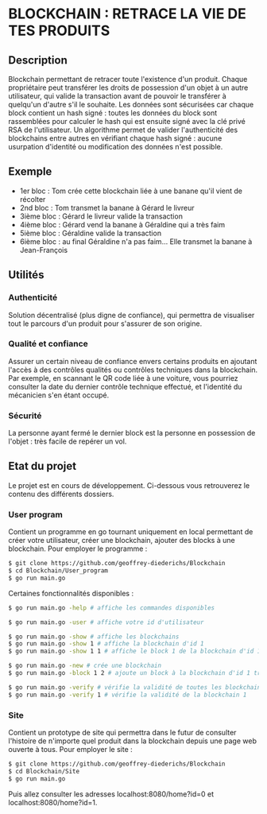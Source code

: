 # BLOCKCHAIN : RETRACE LA VIE DE TES PRODUITS

## Description

Blockchain permettant de retracer toute l'existence d'un produit. Chaque propriétaire peut transférer les droits de possession d'un objet à un autre utilisateur, qui valide la transaction avant de pouvoir le transférer à quelqu'un d'autre s'il le souhaite. 
Les données sont sécurisées car chaque block contient un hash signé : toutes les données du block sont rassemblées pour calculer le hash qui est ensuite signé avec la clé privé RSA de l'utilisateur. Un algorithme permet de valider l'authenticité des blockchains entre autres en vérifiant chaque hash signé : aucune usurpation d'identité ou modification des données n'est possible. 

## Exemple

- 1er bloc : Tom crée cette blockchain liée à une banane qu'il vient de récolter
- 2nd bloc : Tom transmet la banane à Gérard le livreur
- 3ième bloc : Gérard le livreur valide la transaction
- 4ième bloc : Gérard vend la banane à Géraldine qui a très faim
- 5ième bloc : Géraldine valide la transaction
- 6ième bloc : au final Géraldine n'a pas faim... Elle transmet la banane à Jean-François

## Utilités

### Authenticité

Solution décentralisé (plus digne de confiance), qui permettra de visualiser tout le parcours d'un produit pour s'assurer de son origine.

### Qualité et confiance

Assurer un certain niveau de confiance envers certains produits en ajoutant l'accès à des contrôles qualités ou contrôles techniques dans la blockchain. Par exemple, en scannant le QR code liée à une voiture, vous pourriez consulter la date du dernier contrôle technique effectué, et l'identité du mécanicien s'en étant occupé.

### Sécurité

La personne ayant fermé le dernier block est la personne en possession de l'objet : très facile de repérer un vol.

## Etat du projet

Le projet est en cours de développement. Ci-dessous vous retrouverez le contenu des différents dossiers.

### User program

Contient un programme en go tournant uniquement en local permettant de créer votre utilisateur, créer une blockchain, ajouter des blocks à une blockchain. Pour employer le programme :

```bash
$ git clone https://github.com/geoffrey-diederichs/Blockchain
$ cd Blockchain/User_program
$ go run main.go
```

Certaines fonctionnalités disponibles :

```bash
$ go run main.go -help # affiche les commandes disponibles

$ go run main.go -user # affiche votre id d'utilisateur

$ go run main.go -show # affiche les blockchains
$ go run main.go -show 1 # affiche la blockchain d'id 1
$ go run main.go -show 1 1 # affiche le block 1 de la blockchain d'id 1

$ go run main.go -new # crée une blockchain
$ go run main.go -block 1 2 # ajoute un block à la blockchain d'id 1 transférant (ou récupérant) la propriété à l'utilisateur 2

$ go run main.go -verify # vérifie la validité de toutes les blockchains
$ go run main.go -verify 1 # vérifie la validité de la blockchain 1
```

### Site

Contient un prototype de site qui permettra dans le futur de consulter l'histoire de n'importe quel produit dans la blockchain depuis une page web ouverte à tous. Pour employer le site :

```bash
$ git clone https://github.com/geoffrey-diederichs/Blockchain
$ cd Blockchain/Site
$ go run main.go
```
Puis allez consulter les adresses localhost:8080/home?id=0 et localhost:8080/home?id=1.
